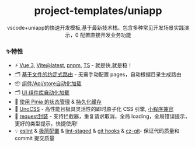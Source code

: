<h1 align="center">project-templates/uniapp</h1>
<p align="center">vscode+uniapp的快速开发模板,基于最新技术栈。包含多种常见开发场景实践演示，0 配置直接开发业务功能</p>

<h3>✨特性</h3>

- ⚡️ [Vue 3](https://github.com/vuejs/core), [Vite@latest](https://vitejs.dev/), [pnpm](https://www.pnpm.cn/), [TS](https://www.tslang.cn/) - 就是快,就是稳！
- 🗂 [基于文件的约定式路由](https://github.com/uni-helper/vite-plugin-uni-pages) - 无需手动配置 pages，自动根据目录生成路由
- 📦 [组件/Api/store自动化加载](https://github.com/unplugin/unplugin-vue-components)
- 🗂 [UI 组件库自动化加载](https://uni-helper.js.org/vite-plugin-uni-components)
- 🍍 [使用 Pinia 的状态管理](https://pinia.vuejs.org/zh/) & [持久化缓存](https://prazdevs.github.io/pinia-plugin-persistedstate/zh/guide/)
- 🎨 [UnoCSS](https://unocss.dev/) - 高性能且极具灵活性的即时原子化 CSS 引擎, [小程序兼容](https://github.com/unocss-applet/unocss-applet)
- 🚀 [request封装]() - 支持拦截器，重复请求取消，全局 loading，全局错误提示，更好的类型提示，快捷使用!
- 💡 [eslint]() & [极简配置](https://uni-helper.js.org/eslint-config) & [lint-staged]() & [git hooks](simple-git-hooks) & [cz-git](https://cz-git.qbb.sh/zh/)-  保证代码质量和 commit 提交质量
